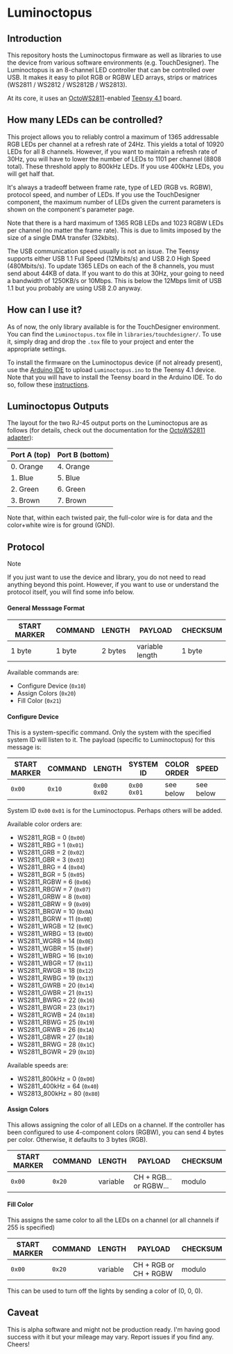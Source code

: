 # Luminoctopus

## Introduction

This repository hosts the Luminoctopus firmware as well as libraries to use the device from various
software environments (e.g. TouchDesigner). The Luminoctopus is an 8-channel LED controller that can
be controlled over USB. It makes it easy to pilot RGB or RGBW LED arrays, strips or matrices (WS2811
/ WS2812 / WS2812B / WS2813).

At its core, it uses an [OctoWS2811](https://www.pjrc.com/store/octo28_adaptor.html)-enabled 
[Teensy 4.1](https://www.pjrc.com/store/teensy41.html) board. 

## How many LEDs can be controlled?

This project allows you to reliably control a maximum of 1365 addressable RGB LEDs per channel at a 
refresh rate of 24Hz. This yields a total of 10920 LEDs for all 8 channels. However, if you want to 
maintain a refresh rate of 30Hz, you will have to lower the number of LEDs to 1101 per channel (8808
total). These threshold apply to 800kHz LEDs. If you use 400kHz LEDs, you will get half that. 

It's always a tradeoff between frame rate, type of LED (RGB vs. RGBW), protocol speed, and number of
LEDs. If you use the TouchDesigner component, the maximum number of LEDs given the current 
parameters is shown on the component's parameter page.

Note that there is a hard maximum of 1365 RGB LEDs and 1023 RGBW LEDs per channel (no matter the 
frame rate). This is due to limits imposed by the size of a single DMA transfer (32kbits).

The USB communication speed usually is not an issue. The Teensy supports either USB 1.1 Full Speed 
(12Mbits/s) and USB 2.0 High Speed (480Mbits/s). To update 1365 LEDs on each of the 8 channels, you
must send about 44KB of data. If you want to do this at 30Hz, your going to need a bandwidth of 
1250KB/s or 10Mbps. This is below the 12Mbps limit of USB 1.1 but you probably are using USB 2.0 
anyway.

## How can I use it?

As of now, the only library available is for the TouchDesigner environment. You can find the 
`Luminoctopus.tox` file in `libraries/touchdesigner/`. To use it, simply drag and drop the `.tox` 
file to your project and enter the appropriate settings.

To install the firmware on the Luminoctopus device (if not already present), use the 
[Arduino IDE](https://www.arduino.cc/en/software/) to upload `Luminoctopus.ino` to the Teensy 4.1
device. Note that you will have to install the Teensy board in the Arduino IDE. To do so, follow 
these [instructions](https://www.pjrc.com/teensy/td_download.html). 

## Luminoctopus Outputs

The layout for the two RJ-45 output ports on the Luminoctopus are as follows (for details, check 
out the documentation for the [OctoWS2811 adapter](https://www.pjrc.com/store/octo28_adaptor.html)):

|Port A (top)      | Port B (bottom)      |
|------------------|----------------------|
| 0. Orange        | 4. Orange            |
| 1. Blue          | 5. Blue              |
| 2. Green         | 6. Green             |
| 3. Brown         | 7. Brown             |

Note that, within each twisted pair, the full-color wire is for data and the color+white wire is for 
ground (GND). 

## Protocol

> [!NOTE]  
> If you just want to use the device and library, you do not need to read anything beyond this point.
> However, if you want to use or understand the protocol itself, you will find some info below.

#### General Messsage Format

|START MARKER|COMMAND|LENGTH |PAYLOAD        |CHECKSUM|
|------------|-------|-------|---------------|--------|
|1 byte      |1 byte |2 bytes|variable length|1 byte  |

Available commands are:

* Configure Device (`0x10`)
* Assign Colors (`0x20`)
* Fill Color (`0x21`)

#### Configure Device

This is a system-specific command. Only the system with the specified system ID will listen to it.
The payload (specific to Luminoctopus) for this message is: 

|START MARKER|COMMAND|LENGTH       |SYSTEM ID    |COLOR ORDER|SPEED      |CHECKSUM|
|------------|-------|-------------|-------------|-----------|-----------|--------|
|`0x00`      |`0x10` |`0x00` `0x02`|`0x00` `0x01`| see below | see below | modulo |

System ID `0x00` `0x01` is for the Luminoctopus. Perhaps others will be added.

Available color orders are:

  * WS2811_RGB  =  0 (`0x00`)
  * WS2811_RBG  =  1 (`0x01`)
  * WS2811_GRB  =  2 (`0x02`)
  * WS2811_GBR  =  3 (`0x03`)
  * WS2811_BRG  =  4 (`0x04`)
  * WS2811_BGR  =  5 (`0x05`)
  * WS2811_RGBW =  6 (`0x06`)
  * WS2811_RBGW =  7 (`0x07`)
  * WS2811_GRBW =  8 (`0x08`)
  * WS2811_GBRW =  9 (`0x09`)
  * WS2811_BRGW = 10 (`0x0A`)
  * WS2811_BGRW = 11 (`0x0B`)
  * WS2811_WRGB = 12 (`0x0C`)
  * WS2811_WRBG = 13 (`0x0D`)
  * WS2811_WGRB = 14 (`0x0E`)
  * WS2811_WGBR = 15 (`0x0F`)
  * WS2811_WBRG = 16 (`0x10`)
  * WS2811_WBGR = 17 (`0x11`)
  * WS2811_RWGB = 18 (`0x12`)
  * WS2811_RWBG = 19 (`0x13`)
  * WS2811_GWRB = 20 (`0x14`)
  * WS2811_GWBR = 21 (`0x15`)
  * WS2811_BWRG = 22 (`0x16`)
  * WS2811_BWGR = 23 (`0x17`)
  * WS2811_RGWB = 24 (`0x18`)
  * WS2811_RBWG = 25 (`0x19`)
  * WS2811_GRWB = 26 (`0x1A`)
  * WS2811_GBWR = 27 (`0x1B`)
  * WS2811_BRWG = 28 (`0x1C`)
  * WS2811_BGWR = 29 (`0x1D`)

Available speeds are: 

  * WS2811_800kHz =  0 (`0x00`)
  * WS2811_400kHz = 64 (`0x40`)
  * WS2813_800kHz = 80 (`0x80`)


#### Assign Colors

This allows assigning the color of all LEDs on a channel. If the controller has been configured to 
use 4-component colors (RGBW), you can send 4 bytes per color. Otherwise, it defaults to 3 bytes 
(RGB).

|START MARKER|COMMAND|LENGTH    |      PAYLOAD           |CHECKSUM|
|------------|-------|----------|------------------------|--------|
|`0x00`      |`0x20` | variable |CH + RGB... or RGBW...  | modulo |

#### Fill Color

This assigns the same color to all the LEDs on a channel (or all channels if 255 is specified)

|START MARKER|COMMAND|LENGTH    |      PAYLOAD         |CHECKSUM|
|------------|-------|----------|----------------------|--------|
|`0x00`      |`0x20` | variable |CH + RGB or CH + RGBW | modulo |

This can be used to turn off the lights by sending a color of (0, 0, 0).

## Caveat

This is alpha software and might not be production ready. I'm having good success with it but your 
mileage may vary. Report issues if you find any. Cheers!
